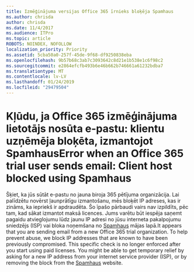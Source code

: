 ```yaml
---
title: Izmēģinājuma versijas Office 365 īrnieks bloķēja Spamhaus
ms.author: chrisda
author: chrisda
ms.date: 11/4/2017
ms.audience: ITPro
ms.topic: article
ROBOTS: NOINDEX, NOFOLLOW
localization_priority: Priority
ms.assetid: 5cba50a0-257f-45de-9f68-df9250838eba
ms.openlocfilehash: 9b57b68c3ab7c3093642c8d21e1b538e1c6f98c2
ms.sourcegitcommit: e2864efcfb493b6e46b662b746661a61232bdba7
ms.translationtype: MT
ms.contentlocale: lv-LV
ms.lasthandoff: 01/24/2019
ms.locfileid: "29479504"
---
```

# <a name="error-when-an-office-365-trial-user-sends-email-client-host-blocked-using-spamhaus"></a><span data-ttu-id="14730-102">Kļūdu, ja Office 365 izmēģinājuma lietotājs nosūta e-pastu: klientu uzņēmēja bloķēta, izmantojot Spamhaus</span><span class="sxs-lookup"><span data-stu-id="14730-102">Error when an Office 365 trial user sends email: Client host blocked using Spamhaus</span></span>

<span data-ttu-id="14730-p101">Šķiet, ka jūs sūtāt e-pastu no jauna biroja 365 pētījuma organizācija. Lai palīdzētu novērst ļaunprātīgu izmantošanu, mēs bloķēt IP adreses, kas ir zināms, ka iepriekš ir apdraudēta. Šo īpašo pārbaudi vairs nav izpildīts, pēc tam, kad sākat izmantot maksā licences. Jums varētu būt iespēja saņemt pagaidu atvieglojumu lūdz jaunu IP adresi no jūsu interneta pakalpojumu sniedzējs (ISP) vai bloka noņemšana no [Spamhaus](https://go.microsoft.com/fwlink/p/?linkid=123245) mājas lapā.</span><span class="sxs-lookup"><span data-stu-id="14730-p101">It appears that you are sending email from a new Office 365 trial organization. To help prevent abuse, we block IP addresses that are known to have been previously compromised. This specific check is no longer enforced after you start using paid licenses. You might be able to get temporary relief by asking for a new IP address from your internet service provider (ISP), or by removing the block from the [Spamhaus](https://go.microsoft.com/fwlink/p/?linkid=123245) website.</span></span> 
  

